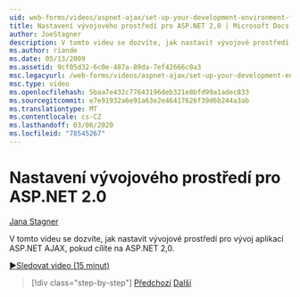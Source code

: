 ```yaml
---
uid: web-forms/videos/aspnet-ajax/set-up-your-development-environment-for-aspnet-20
title: Nastavení vývojového prostředí pro ASP.NET 2,0 | Microsoft Docs
author: JoeStagner
description: V tomto videu se dozvíte, jak nastavit vývojové prostředí pro vývoj aplikací ASP.NET AJAX, pokud cílíte na ASP.NET 2,0.
ms.author: riande
ms.date: 05/13/2009
ms.assetid: 9cf05d32-6c0e-487a-89da-7ef42666c0a3
msc.legacyurl: /web-forms/videos/aspnet-ajax/set-up-your-development-environment-for-aspnet-20
msc.type: video
ms.openlocfilehash: 5baa7e432c77643196deb321e8bfd99a1adec833
ms.sourcegitcommit: e7e91932a6e91a63e2e46417626f39d6b244a3ab
ms.translationtype: MT
ms.contentlocale: cs-CZ
ms.lasthandoff: 03/06/2020
ms.locfileid: "78545267"
---
```

# <a name="set-up-your-development-environment-for-aspnet-20"></a>Nastavení vývojového prostředí pro ASP.NET 2.0

[Jana Stagner](https://github.com/JoeStagner)

V tomto videu se dozvíte, jak nastavit vývojové prostředí pro vývoj aplikací ASP.NET AJAX, pokud cílíte na ASP.NET 2,0.

[&#9654;Sledovat video (15 minut)](https://channel9.msdn.com/Blogs/ASP-NET-Site-Videos/set-up-your-development-environment-for-aspnet-20)

> [!div class="step-by-step"]
> [Předchozí](set-up-your-development-environment-for-aspnet-35.md)
> [Další](how-do-i-customize-error-handling-for-the-aspnet-ajax-updatepanel.md)
